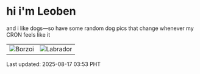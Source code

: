 # hi i'm Leoben

and i like dogs—so have some random dog pics that change whenever my CRON feels like it

|  |  |
|--------|----------|
| ![Borzoi](https://random-dog-vercel.vercel.app/api/random-borzoi?v=1755374019) | ![Labrador](https://random-dog-vercel.vercel.app/api/random-labrador?v=1755374019) |

Last updated: 2025-08-17 03:53 PHT
